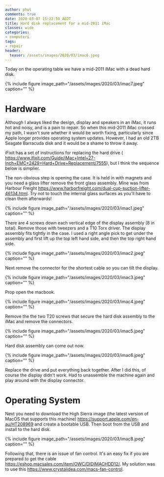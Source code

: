 ```yaml
---
author: phwl
comments: true
date: 2020-03-07 15:22:50 AEDT
title: Hard disk replacement for a mid-2011 iMac
classes: wide
categories:
- computers
tags:
- repair
header:
  teaser: /assets/images/2020/03/imac6.jpeg
---
```


Today on the operating table we have a mid-2011 iMac with a dead hard disk.

{% include figure image_path="/assets/images/2020/03/imac7.jpeg" caption="" %}


<!-- more -->

# Hardware

Although I always liked the design, display and speakers in an iMac,
it runs hot and noisy, and is a pain to repair. 
So when this mid-2011 iMac crossed my path, I wasn't sure whether
it would be worth fixing, particularly since Apple
longer provides operating system updates. 
However, I had
an old 2TB Seagate Barracuda disk and it would be a shame to throw
it away.

iFixit has a set of instructions for replacing the hard drive (
<https://www.ifixit.com/Guide/iMac+Intel+27-Inch+EMC+2429+Hard+Drive+Replacement/7555>),
but I think the sequence below is simplier.

The non-obvious step is opening the case. It is held in with magnets
and you need a glass lifter remove the front glass assembly. Mine was from
Harbour Freight <https://www.harborfreight.com/dual-cup-suction-lifter-46134.html>. Try not to touch the internal glass surfaces as you'll have to clean 
them afterwards!

{% include figure image_path="/assets/images/2020/03/imac1.jpeg" caption="" %}

There are 4 screws down each vertical edge of the display assembly
(8 in total). Remove those with tweezers and a T10 Torx driver.
The display assembly fits tightly in the case. I used a right
angle pick to get under the assembly and first lift up the top left
hand side, and then the top right hand side.

{% include figure image_path="/assets/images/2020/03/imac2.jpeg" caption="" %}

Next remove the connector for the shortest cable so you can tilt the display.

{% include figure image_path="/assets/images/2020/03/imac3.jpeg" caption="" %}

Prop open the macbook.

{% include figure image_path="/assets/images/2020/03/imac4.jpeg" caption="" %}

Remove the the two 
T20 screws that secure the hard disk assembly to the iMac and remove
the connectors.

{% include figure image_path="/assets/images/2020/03/imac5.jpeg" caption="" %}

Hard disk assembly can come out now.

{% include figure image_path="/assets/images/2020/03/imac6.jpeg" caption="" %}

Replace the drive and put everything back together.  After I did
this, of course the display didn't work. Had to unassemble the
machine again and play around with the display connector.

# Operating System
Next you need to download the High Sierra image (the latest version
of MacOS that supports this machine) <https://support.apple.com/en-au/HT208969>
and create a bootable USB. Then boot from the USB and install to the hard disk. 

{% include figure image_path="/assets/images/2020/03/imac8.jpeg" caption="" %}

Following that, there is an issue of fan control. It's an easy fix if you 
are prepared to get the cable <https://eshop.macsales.com/item/OWC/DIDIMACHDD12/>. My solution was to use this
<https://www.crystalidea.com/macs-fan-control>.
